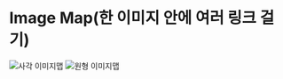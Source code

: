 # Image Map(한 이미지 안에 여러 링크 걸기)

![사각 이미지맵](https://cdn.inflearn.com/public/files/posts/a1a1581b-d72a-4b3d-8879-748b97ffc669/image.png)
![원형 이미지맵](https://cdn.inflearn.com/public/files/posts/b6e8c687-d826-43b7-862f-dd8a7add8caa/image.png)
